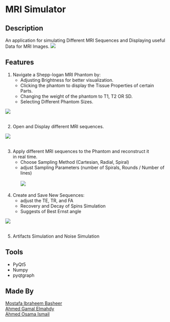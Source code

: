 # MRI Simulator

## Description

An application for simulating Different MRI Sequences and Displaying useful Data for MRI Images.
![](https://imgur.com/d7xid6A.gif)

## Features

1. Navigate a Shepp-logan MRI Phantom by:
    * Adjusting Brightness for better visualization.
    * Clicking the phantom to display the Tissue Properties of certain Parts.
    * Changing the weight of the phantom to T1, T2 OR SD.
    * Selecting Different Phantom Sizes.

![](https://imgur.com/AP0yKcj.gif)
<br><br>

2. Open and Display different MRI sequences.

![](https://imgur.com/tP0XpxI.gif)
<br><br>

3. Apply different MRI sequences to the Phantom and reconstruct it <br> in real time.
    * Choose Sampling Method (Cartesian, Radial, Spiral)
    * adjust Sampling Parameters (number of Spirals, Rounds / Number of lines) <br><br>
      ![](https://imgur.com/lEBvPAV.gif)
      <br><br>
4. Create and Save New Sequences:
    * adjust the TE, TR, and FA
    * Recovery and Decay of Spins Simulation
    * Suggests of Best Ernst angle

![](https://imgur.com/mmH4cnf.gif)
<br><br>

5. Artifacts Simulation and Noise Simulation

## Tools

* PyQt5
* Numpy
* pyqtgraph

## Made By

[Mostafa Ibraheem Basheer](https://github.com/Mostafa-Ibraheem-basheer)<br>
[Ahmed Gamal Elmahdy](https://github.com/Ahmed-gamal-elmahdy)<br>
[Ahmed Osama Ismail](https://github.com/ahmedosamaismail)<br>
